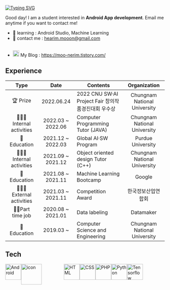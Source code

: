 [![Typing SVG](https://readme-typing-svg.herokuapp.com?font=JetBrains+Mono&color=%23FF00B5&size=40&vCenter=true&width=900&lines=Hi+there%F0%9F%91%8B;I'm+HEARIM!%F0%9F%91%A9%F0%9F%8F%BB%E2%80%8D%F0%9F%92%BB;I'm+becoming+to+AI+developer%F0%9F%8C%B1)](https://git.io/typing-svg)

Good day! I am a student interested in **Android App development**. 
Email me anytime if you want to contact me!
- 🌱 learning : Android Studio, Machine Learning
- 📩 contact me : hearim.mooon@gmail.com
- <img src="https://user-images.githubusercontent.com/59702552/149706958-1a0124f2-9c3c-4e4e-ab92-9b649bee9635.png" width="20" height="20" style="margin-top: 30px;"/> My Blog : https://moo-nerim.tistory.com/
## Experience

|         Type          |       Date        | Contents                                  |  Organization   |
| :-------------------: | :---------------: | ----------------------------------------- | :-------------: |
| 🏆 Prize | 2022.06.24 | 2022 CNU SW·AI Project Fair 창의작품경진대회 우수상 |  Chungnam National University  |
|   👩🏻‍💻 Internal activities      | 2022.03 ~ 2022.06 | Computer Programming Tutor (JAVA)                    |  Chungnam National University  |
| 🏫 Education | 2021.12 ~ 2022.03 | Global AI·SW Program |  Purdue University  |
|   👩🏻‍💻 Internal activities      | 2021.09 ~ 2021.12 | Object oriented design Tutor (C++)                    |  Chungnam National University  |
|      🏫 Education      | 2021.08 ~ 2021.11 | Machine Learning Bootcamp                   |  Google  |
| 👩🏻‍💻 External activities      | 2021.03 ~ 2021.11 | Competition Award |   한국정보산업연합회    |
| 🚶🏻Part time job             | 2020.08 ~ 2021.01 | Data labeling                              |    Datamaker   |
|      🏫 Education      | 2019.03 ~         | Computer Science and Engineering            | Chungnam National University |

## Tech
<div style="display: flex;">
<img src="https://cdn.worldvectorlogo.com/logos/android.svg" alt="Android" width="50" height="50"/>
<img src="https://techstack-generator.vercel.app/js-icon.svg" alt="icon" width="65" style="width: 65px; height: 65px; margin-right: 70px; margin-bottom: 50px;" />
<img src="https://cdn.worldvectorlogo.com/logos/html-1.svg" alt="HTML" width="50" height="50"/>
<img src="https://cdn.worldvectorlogo.com/logos/css-3.svg" alt="CSS" width="50" height="50"/>
<img src="https://cdn.worldvectorlogo.com/logos/php-1.svg" alt="PHP" width="50" height="50"/>
<img src="https://cdn.worldvectorlogo.com/logos/python-5.svg" alt="Python" width="50" height="50"/>
<img src="https://cdn.worldvectorlogo.com/logos/tensorflow-2.svg" alt="Tensorflow" width="50" height="50"/>
</div>

<!-- 
![moo-nerim's GitHub stats](https://github-readme-stats.vercel.app/api?username=moo-nerim&show_icons=true&theme=gruvbox)
<div style="display: flex;"><img src="https://techstack-generator.vercel.app/js-icon.svg" alt="icon" width="65" style="width: 65px; height: 65px; margin-right: 0px; margin-bottom: 50px;" /> -->
<!--
**moo-nerim/moo-nerim** is a ✨ _special_ ✨ repository because its `README.md` (this file) appears on your GitHub profile.



Here are some ideas to get you started:

- 🔭 I’m currently working on ...
- 🌱 I’m currently learning ...
- 👯 I’m looking to collaborate on ...
- 🤔 I’m looking for help with ...
- 💬 Ask me about ...
- 📫 How to reach me: ...
- 😄 Pronouns: ...
- ⚡ Fun fact: ...
-->
